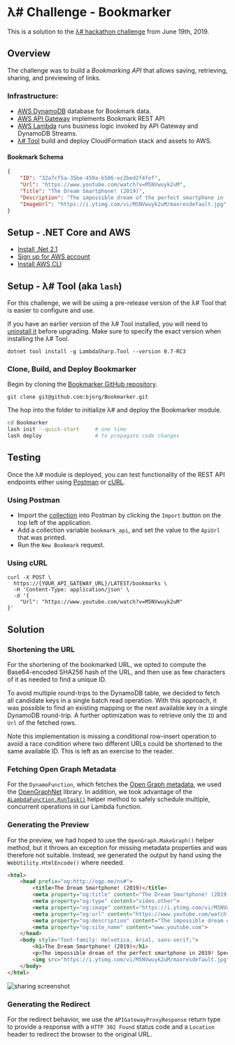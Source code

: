 # λ# Challenge - Bookmarker

This is a solution to the [λ# hackathon challenge](https://www.meetup.com/lambdasharp/) from June 19th, 2019.

## Overview
The challenge was to build a _Bookmarking API_ that allows saving, retrieving, sharing, and previewing of links.

### Infrastructure:
* [AWS DynamoDB](https://aws.amazon.com/dynamodb/) database for Bookmark data.
* [AWS API Gateway](https://aws.amazon.com/api-gateway/) implements Bookmark REST API
* [AWS Lambda](https://aws.amazon.com/lambda/) runs business logic invoked by API Gateway and DynamoDB Streams.
* [λ# Tool](https://lambdasharp.net/articles/ReleaseNotes-Favorinus.html) build and deploy CloudFormation stack and assets to AWS.

#### Bookmark Schema
```json
{
    "ID": "32a7cf5a-35be-459a-b586-ec2bed2f4fef",
    "Url": "https://www.youtube.com/watch?v=M5NVwuyk2uM",
    "Title": "The Dream Smartphone! (2019)",
    "Description": "The impossible dream of the perfect smartphone in ...",
    "ImageUrl": "https://i.ytimg.com/vi/M5NVwuyk2uM/maxresdefault.jpg"
}
```

## Setup - .NET Core and AWS
* [Install .Net 2.1](https://dotnet.microsoft.com/download/dotnet-core/2.1)
* [Sign up for AWS account](https://aws.amazon.com/)
* [Install AWS CLI](https://aws.amazon.com/cli/)

## Setup - λ# Tool (aka `lash`)

For this challenge, we will be using a pre-release version of the λ# Tool that is easier to configure and use.

If you have an earlier version of the λ# Tool installed, you will need to [uninstall it](https://docs.microsoft.com/en-us/dotnet/core/tools/dotnet-tool-uninstall) before upgrading. Make sure to specify the exact version when installing the λ# Tool.

```
dotnet tool install -g LambdaSharp.Tool --version 0.7-RC3
```

### Clone, Build, and Deploy Bookmarker

Begin by cloning the [Bookmarker GitHub repository](https://github.com/bjorg/Bookmarker).

```
git clone git@github.com:bjorg/Bookmarker.git
```

The hop into the folder to initialize λ# and deploy the Bookmarker module.

```bash
cd Bookmarker
lash init --quick-start     # one time
lash deploy                 # to propagate code changes
```

## Testing
Once the λ# module is deployed, you can test functionality of the REST API endpoints either using [Postman](https://www.getpostman.com/) or [cURL](https://curl.haxx.se/).

### Using Postman
* Import the [collection](./postman_collection.json) into Postman by clicking the `Import` button on the top left of the application.
* Add a collection variable `bookmark_api`, and set the value to the `ApiUrl` that was printed.
* Run the `New Bookmark` request.

### Using cURL
```
curl -X POST \
  https://{YOUR_API_GATEWAY_URL}/LATEST/bookmarks \
  -H 'Content-Type: application/json' \
  -d '{
    "Url": "https://www.youtube.com/watch?v=M5NVwuyk2uM"
}'
```

## Solution

### Shortening the URL
For the shortening of the bookmarked URL, we opted to compute the Base64-encoded SHA256 hash of the URL, and then use as few characters of it as needed to find a unique ID.

To avoid multiple round-trips to the DynamoDB table, we decided to fetch all candidate keys in a single batch read operation. With this approach, it was possible to find an existing mapping or the next available key in a single DynamoDB round-trip. A further optimization was to retrieve only the `ID` and `Url` of the fetched rows.

Note this implementation is missing a conditional row-insert operation to avoid a race condition where two different URLs could be shortened to the same available ID. This is left as an exercise to the reader.

### Fetching Open Graph Metadata
For the `DynamoFunction`, which fetches the [Open Graph metadata](http://ogp.me/), we used the  [OpenGraphNet](https://github.com/ghorsey/OpenGraph-Net) library. In addition, we took advantage of the [`ALambdaFunction.RunTask()`](https://lambdasharp.net/sdk/LambdaSharp.ALambdaFunction.html#LambdaSharp_ALambdaFunction_RunTask_System_Action_System_Threading_CancellationToken_) helper method to safely schedule multiple, concurrent operations in our Lambda function.

### Generating the Preview
For the preview, we had hoped to use the `OpenGraph.MakeGraph()` helper method, but it throws an exception for missing metadata properties and was therefore not suitable. Instead, we generated the output by hand using the `WebUtility.HtmlEncode()` where needed.

```html
<html>
    <head prefix="og:http://ogp.me/ns#">
        <title>The Dream Smartphone! (2019)</title>
        <meta property="og:title" content="The Dream Smartphone! (2019)">
        <meta property="og:type" content="video.other">
        <meta property="og:image" content="https://i.ytimg.com/vi/M5NVwuyk2uM/maxresdefault.jpg">
        <meta property="og:url" content="https://www.youtube.com/watch?v=M5NVwuyk2uM">
        <meta property="og:description" content="The impossible dream of the perfect smartphone in 2019! Special thanks to ConceptsCreator: http://youtube.com/Conceptcreator The Dream Smartphone 2014: https...">
        <meta property="og:site_name" content="www.youtube.com">
    </head>
    <body style="font-family: Helvetica, Arial, sans-serif;">
        <h1>The Dream Smartphone! (2019)</h1>
        <p>The impossible dream of the perfect smartphone in 2019! Special thanks to ConceptsCreator: http://youtube.com/Conceptcreator The Dream Smartphone 2014: https...</p>
        <img src="https://i.ytimg.com/vi/M5NVwuyk2uM/maxresdefault.jpg" />
    </body>
</html>
```

![sharing screenshot](./img/slack_screenshot.png)


### Generating the Redirect
For the redirect behavior, we use the `APIGatewayProxyResponse` return type to provide a response with a `HTTP 302 Found` status code and a `Location` header to redirect the browser to the original URL.

